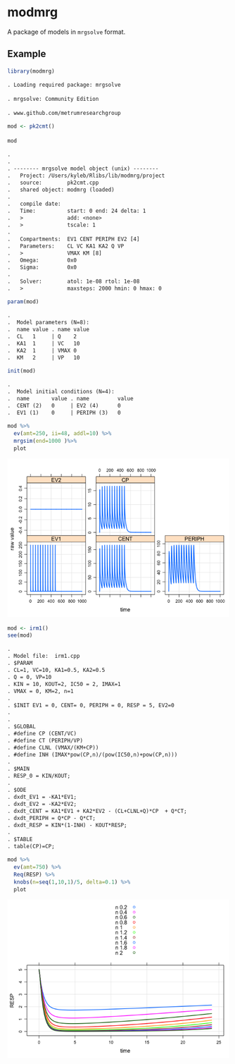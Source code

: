 modmrg
======

A package of models in `mrgsolve` format.

Example
-------

``` r
library(modmrg)
```

    . Loading required package: mrgsolve

    . mrgsolve: Community Edition

    . www.github.com/metrumresearchgroup

``` r
mod <- pk2cmt()

mod
```

    . 
    . 
    . -------- mrgsolve model object (unix) --------
    .   Project: /Users/kyleb/Rlibs/lib/modmrg/project
    .   source:        pk2cmt.cpp
    .   shared object: modmrg (loaded)
    . 
    .   compile date:  
    .   Time:          start: 0 end: 24 delta: 1
    .   >              add: <none>
    .   >              tscale: 1
    . 
    .   Compartments:  EV1 CENT PERIPH EV2 [4]
    .   Parameters:    CL VC KA1 KA2 Q VP
    .   >              VMAX KM [8]
    .   Omega:         0x0 
    .   Sigma:         0x0 
    . 
    .   Solver:        atol: 1e-08 rtol: 1e-08
    .   >              maxsteps: 2000 hmin: 0 hmax: 0

``` r
param(mod)
```

    . 
    .  Model parameters (N=8):
    .  name value . name value
    .  CL   1     | Q    2    
    .  KA1  1     | VC   10   
    .  KA2  1     | VMAX 0    
    .  KM   2     | VP   10

``` r
init(mod)
```

    . 
    .  Model initial conditions (N=4):
    .  name       value . name         value
    .  CENT (2)   0     | EV2 (4)      0    
    .  EV1 (1)    0     | PERIPH (3)   0

``` r
mod %>%
  ev(amt=250, ii=48, addl=10) %>% 
  mrgsim(end=1000 )%>% 
  plot
```

![](img/README-unnamed-chunk-2-1.png)<!-- -->

``` r
mod <- irm1()
see(mod)
```

    . 
    . Model file:  irm1.cpp 
    . $PARAM
    . CL=1, VC=10, KA1=0.5, KA2=0.5
    . Q = 0, VP=10
    . KIN = 10, KOUT=2, IC50 = 2, IMAX=1
    . VMAX = 0, KM=2, n=1
    . 
    . $INIT EV1 = 0, CENT= 0, PERIPH = 0, RESP = 5, EV2=0
    . 
    . 
    . $GLOBAL
    . #define CP (CENT/VC)
    . #define CT (PERIPH/VP)
    . #define CLNL (VMAX/(KM+CP))
    . #define INH (IMAX*pow(CP,n)/(pow(IC50,n)+pow(CP,n)))
    . 
    . $MAIN
    . RESP_0 = KIN/KOUT;
    . 
    . $ODE
    . dxdt_EV1 = -KA1*EV1;
    . dxdt_EV2 = -KA2*EV2;
    . dxdt_CENT = KA1*EV1 + KA2*EV2 - (CL+CLNL+Q)*CP  + Q*CT;
    . dxdt_PERIPH = Q*CP - Q*CT;
    . dxdt_RESP = KIN*(1-INH) - KOUT*RESP;
    . 
    . $TABLE
    . table(CP)=CP;

``` r
mod %>% 
  ev(amt=750) %>% 
  Req(RESP) %>%
  knobs(n=seq(1,10,1)/5, delta=0.1) %>%
  plot
```

![](img/README-unnamed-chunk-3-1.png)<!-- -->
